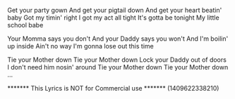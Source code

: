 Get your party gown
And get your pigtail down
And get your heart beatin' baby
Got my timin' right
I got my act all tight
It's gotta be tonight
My little school babe

Your Momma says you don't
And your Daddy says you won't
And I'm boilin' up inside
Ain't no way I'm gonna lose out this time

Tie your Mother down
Tie your Mother down
Lock your Daddy out of doors
I don't need him nosin' around
Tie your Mother down
Tie your Mother down
...

******* This Lyrics is NOT for Commercial use *******
(1409622338210)